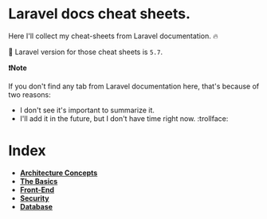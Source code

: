 # Laravel docs cheat sheets.
Here I'll collect my cheat-sheets from Laravel documentation. :fire:

:mega: Laravel version for those cheat sheets is `5.7`.

**:exclamation:Note**

If you don't find any tab from Laravel documentation here, that's because of two reasons:
* I don't see it's important to summarize it.
* I'll add it in the future, but I don't have time right now. :trollface:

# Index
* **[Architecture Concepts](./architecture-concepts/)**
* **[The Basics](./the-basics/)**
* **[Front-End](./frontend/)**
* **[Security](./security/)**
* **[Database](./database/)**
